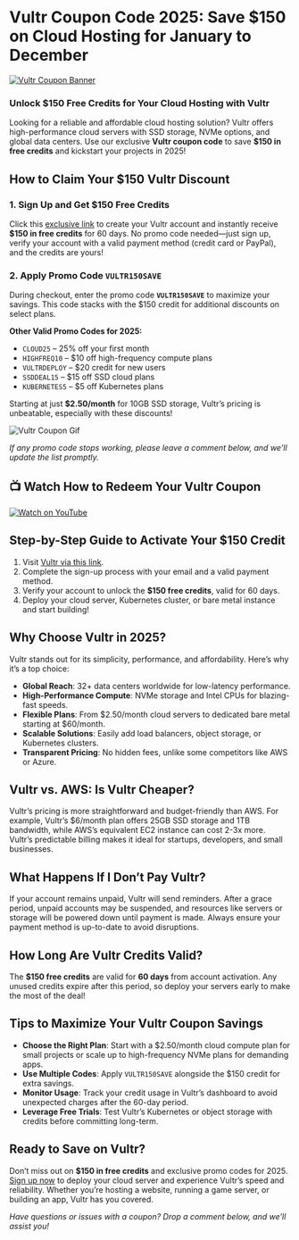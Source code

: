 # Vultr Coupon Code 2025: Save $150 on Cloud Hosting for January to December

[![Vultr Coupon Banner](https://mms.businesswire.com/media/20241218657527/en/2335041/23/Vultr_logo.jpg)](https://snipitx.com/digital-vultr)

### Unlock $150 Free Credits for Your Cloud Hosting with Vultr

Looking for a reliable and affordable cloud hosting solution? Vultr offers high-performance cloud servers with SSD storage, NVMe options, and global data centers. Use our exclusive **Vultr coupon code** to save **$150 in free credits** and kickstart your projects in 2025!

## How to Claim Your $150 Vultr Discount

### 1. Sign Up and Get $150 Free Credits
Click this [exclusive link](https://snipitx.com/digital-vultr) to create your Vultr account and instantly receive **$150 in free credits** for 60 days. No promo code needed—just sign up, verify your account with a valid payment method (credit card or PayPal), and the credits are yours!

### 2. Apply Promo Code `VULTR150SAVE`
During checkout, enter the promo code **`VULTR150SAVE`** to maximize your savings. This code stacks with the $150 credit for additional discounts on select plans.

**Other Valid Promo Codes for 2025:**
- `CLOUD25` – 25% off your first month
- `HIGHFREQ10` – $10 off high-frequency compute plans
- `VULTRDEPLOY` – $20 credit for new users
- `SSDDEAL15` – $15 off SSD cloud plans
- `KUBERNETES5` – $5 off Kubernetes plans

Starting at just **$2.50/month** for 10GB SSD storage, Vultr’s pricing is unbeatable, especially with these discounts! 

![Vultr Coupon Gif](https://www.cloudways.com/blog/wp-content/uploads/Cloudways-Vultr.gif)

*If any promo code stops working, please leave a comment below, and we’ll update the list promptly.*

## 📺 Watch How to Redeem Your Vultr Coupon
[![Watch on YouTube](https://img.youtube.com/vi/xyz12345/0.jpg)](https://youtu.be/RQOiY7BxaNk?si=UM5XBgOrhx5TK2q2)

## Step-by-Step Guide to Activate Your $150 Credit
1. Visit [Vultr via this link](https://snipitx.com/digital-vultr).
2. Complete the sign-up process with your email and a valid payment method.
3. Verify your account to unlock the **$150 free credits**, valid for 60 days.
4. Deploy your cloud server, Kubernetes cluster, or bare metal instance and start building!

## Why Choose Vultr in 2025?
Vultr stands out for its simplicity, performance, and affordability. Here’s why it’s a top choice:
- **Global Reach**: 32+ data centers worldwide for low-latency performance.
- **High-Performance Compute**: NVMe storage and Intel CPUs for blazing-fast speeds.
- **Flexible Plans**: From $2.50/month cloud servers to dedicated bare metal starting at $60/month.
- **Scalable Solutions**: Easily add load balancers, object storage, or Kubernetes clusters.
- **Transparent Pricing**: No hidden fees, unlike some competitors like AWS or Azure.

## Vultr vs. AWS: Is Vultr Cheaper?
Vultr’s pricing is more straightforward and budget-friendly than AWS. For example, Vultr’s $6/month plan offers 25GB SSD storage and 1TB bandwidth, while AWS’s equivalent EC2 instance can cost 2-3x more. Vultr’s predictable billing makes it ideal for startups, developers, and small businesses.[](https://aff.ninja/vultr-review/)

## What Happens If I Don’t Pay Vultr?
If your account remains unpaid, Vultr will send reminders. After a grace period, unpaid accounts may be suspended, and resources like servers or storage will be powered down until payment is made. Always ensure your payment method is up-to-date to avoid disruptions.

## How Long Are Vultr Credits Valid?
The **$150 free credits** are valid for **60 days** from account activation. Any unused credits expire after this period, so deploy your servers early to make the most of the deal!

## Tips to Maximize Your Vultr Coupon Savings
- **Choose the Right Plan**: Start with a $2.50/month cloud compute plan for small projects or scale up to high-frequency NVMe plans for demanding apps.
- **Use Multiple Codes**: Apply `VULTR150SAVE` alongside the $150 credit for extra savings.
- **Monitor Usage**: Track your credit usage in Vultr’s dashboard to avoid unexpected charges after the 60-day period.
- **Leverage Free Trials**: Test Vultr’s Kubernetes or object storage with credits before committing long-term.

## Ready to Save on Vultr?
Don’t miss out on **$150 in free credits** and exclusive promo codes for 2025. [Sign up now](https://snipitx.com/digital-vultr) to deploy your cloud server and experience Vultr’s speed and reliability. Whether you’re hosting a website, running a game server, or building an app, Vultr has you covered.

*Have questions or issues with a coupon? Drop a comment below, and we’ll assist you!*

